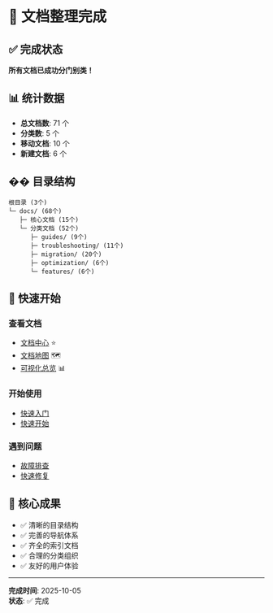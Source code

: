 # 🎉 文档整理完成

## ✅ 完成状态

**所有文档已成功分门别类！**

## 📊 统计数据

- **总文档数**: 71 个
- **分类数**: 5 个
- **移动文档**: 10 个
- **新建文档**: 6 个

## �� 目录结构

```
根目录 (3个)
└─ docs/ (68个)
   ├─ 核心文档 (15个)
   └─ 分类文档 (52个)
      ├─ guides/ (9个)
      ├─ troubleshooting/ (11个)
      ├─ migration/ (20个)
      ├─ optimization/ (6个)
      └─ features/ (6个)
```

## 🚀 快速开始

### 查看文档
- [文档中心](docs/README.md) ⭐
- [文档地图](docs/DOCUMENTATION_MAP.md) 🗺️
- [可视化总览](docs/VISUAL_OVERVIEW.md) 📊

### 开始使用
- [快速入门](docs/RECENT_UPDATES.md)
- [快速开始](docs/guides/QUICK_START.md)

### 遇到问题
- [故障排查](docs/troubleshooting/)
- [快速修复](docs/troubleshooting/QUICK_FIX_STUCK_SCAN.md)

## 🎯 核心成果

- ✅ 清晰的目录结构
- ✅ 完善的导航体系
- ✅ 齐全的索引文档
- ✅ 合理的分类组织
- ✅ 友好的用户体验

---

**完成时间**: 2025-10-05  
**状态**: ✅ 完成
